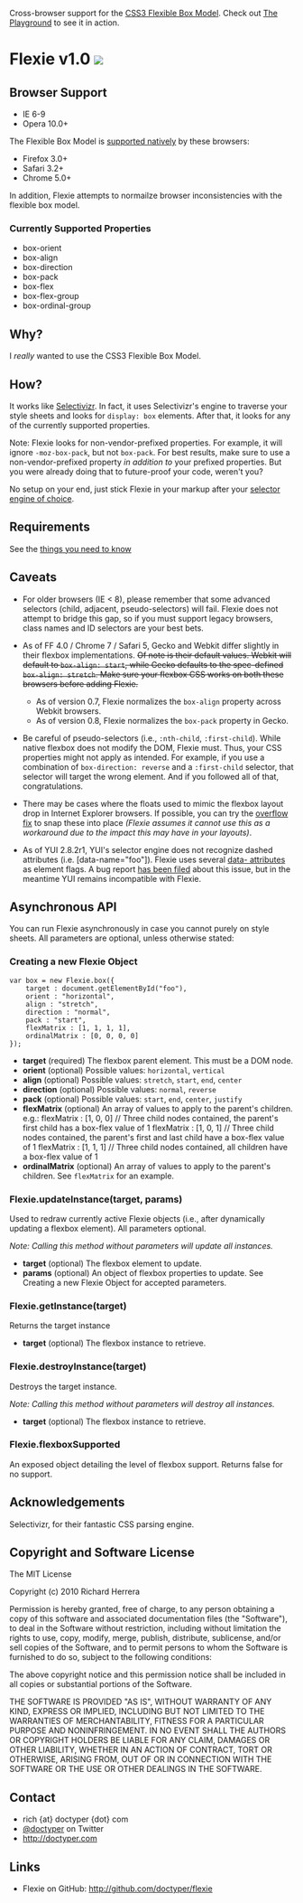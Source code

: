 Cross-browser support for the [CSS3 Flexible Box Model](http://www.w3.org/TR/css3-flexbox/). Check out [The Playground](http://flexiejs.com/playground/) to see it in action.
# Flexie v1.0 [![](http://stillmaintained.com/doctyper/flexie.png)](http://stillmaintained.com/doctyper/flexie)

## Browser Support
* IE 6-9
* Opera 10.0+

The Flexible Box Model is [supported natively](http://www.caniuse.com/#feat=flexbox) by these browsers:

* Firefox 3.0+
* Safari 3.2+
* Chrome 5.0+

In addition, Flexie attempts to normailze browser inconsistencies with the flexible box model.

### Currently Supported Properties
* box-orient
* box-align
* box-direction
* box-pack
* box-flex
* box-flex-group
* box-ordinal-group

## Why?
I *really* wanted to use the CSS3 Flexible Box Model.

## How?
It works like [Selectivizr](http://selectivizr.com). In fact, it uses Selectivizr's engine to traverse your style sheets and looks for `display: box` elements. After that, it looks for any of the currently supported properties.

Note: Flexie looks for non-vendor-prefixed properties. For example, it will ignore `-moz-box-pack`, but not `box-pack`. For best results, make sure to use a non-vendor-prefixed property _in addition to_ your prefixed properties. But you were already doing that to future-proof your code, weren't you?

No setup on your end, just stick Flexie in your markup after your [selector engine of choice](http://selectivizr.com/#things).

## Requirements
See the [things you need to know](http://selectivizr.com/#things)

## Caveats
* For older browsers (IE < 8), please remember that some advanced selectors (child, adjacent, pseudo-selectors) will fail. Flexie does not attempt to bridge this gap, so if you must support legacy browsers, class names and ID selectors are your best bets.

* As of FF 4.0 / Chrome 7 / Safari 5, Gecko and Webkit differ slightly in their flexbox implementations. <strike>Of note is their default values. Webkit will default to `box-align: start`, while Gecko defaults to the spec-defined `box-align: stretch`. Make sure your flexbox CSS works on both these browsers before adding Flexie.</strike>
	* As of version 0.7, Flexie normalizes the `box-align` property across Webkit browsers.
	* As of version 0.8, Flexie normalizes the `box-pack` property in Gecko.

* Be careful of pseudo-selectors (i.e., `:nth-child`, `:first-child`). While native flexbox does not modify the DOM, Flexie must. Thus, your CSS properties might not apply as intended. For example, if you use a combination of `box-direction: reverse` and a `:first-child` selector, that selector will target the wrong element. And if you followed all of that, congratulations.

* There may be cases where the floats used to mimic the flexbox layout drop in Internet Explorer browsers. If possible, you can try the [overflow fix](http://css-tricks.com/all-about-floats/) to snap these into place _(Flexie assumes it cannot use this as a workaround due to the impact this may have in your layouts)_.

* As of YUI 2.8.2r1, YUI's selector engine does not recognize dashed attributes (i.e. [data-name="foo"]). Flexie uses several [data- attributes](http://ejohn.org/blog/html-5-data-attributes/) as element flags. A bug report [has been filed](http://yuilibrary.com/projects/yui2/ticket/2529254) about this issue, but in the meantime YUI remains incompatible with Flexie.

## Asynchronous API
You can run Flexie asynchronously in case you cannot purely on style sheets. All parameters are optional, unless otherwise stated:

### Creating a new Flexie Object
	var box = new Flexie.box({
		target : document.getElementById("foo"),
		orient : "horizontal",
		align : "stretch",
		direction : "normal",
		pack : "start",
		flexMatrix : [1, 1, 1, 1],
		ordinalMatrix : [0, 0, 0, 0]
	});

*	**target**
	(required) The flexbox parent element. This must be a DOM node.
*	**orient**
	(optional) Possible values: `horizontal`, `vertical`
*	**align**
	(optional) Possible values: `stretch`, `start`, `end`, `center`
*	**direction**
	(optional) Possible values: `normal`, `reverse`
*	**pack**
	(optional) Possible values: `start`, `end`, `center`, `justify`
*	**flexMatrix**
	(optional) An array of values to apply to the parent's children. e.g.:
		flexMatrix : [1, 0, 0] // Three child nodes contained, the parent's first child has a box-flex value of 1
		flexMatrix : [1, 0, 1] // Three child nodes contained, the parent's first and last child have a box-flex value of 1
		flexMatrix : [1, 1, 1] // Three child nodes contained, all children have a box-flex value of 1
*	**ordinalMatrix**
	(optional) An array of values to apply to the parent's children. See `flexMatrix` for an example.

### Flexie.updateInstance(target, params)
Used to redraw currently active Flexie objects (i.e., after dynamically updating a flexbox element). All parameters optional.

_Note: Calling this method without parameters will update all instances._

*	**target**
	(optional) The flexbox element to update.
*	**params**
	(optional) An object of flexbox properties to update. See Creating a new Flexie Object for accepted parameters.

### Flexie.getInstance(target)
Returns the target instance

*	**target**
	(optional) The flexbox instance to retrieve.
	
### Flexie.destroyInstance(target)
Destroys the target instance.

_Note: Calling this method without parameters will destroy all instances._

*	**target**
	(optional) The flexbox instance to retrieve.
	
### Flexie.flexboxSupported
An exposed object detailing the level of flexbox support. Returns false for no support.

## Acknowledgements
Selectivizr, for their fantastic CSS parsing engine.

## Copyright and Software License
The MIT License

Copyright (c) 2010 Richard Herrera

Permission is hereby granted, free of charge, to any person obtaining a copy
of this software and associated documentation files (the "Software"), to deal
in the Software without restriction, including without limitation the rights
to use, copy, modify, merge, publish, distribute, sublicense, and/or sell
copies of the Software, and to permit persons to whom the Software is
furnished to do so, subject to the following conditions:

The above copyright notice and this permission notice shall be included in
all copies or substantial portions of the Software.

THE SOFTWARE IS PROVIDED "AS IS", WITHOUT WARRANTY OF ANY KIND, EXPRESS OR
IMPLIED, INCLUDING BUT NOT LIMITED TO THE WARRANTIES OF MERCHANTABILITY,
FITNESS FOR A PARTICULAR PURPOSE AND NONINFRINGEMENT. IN NO EVENT SHALL THE
AUTHORS OR COPYRIGHT HOLDERS BE LIABLE FOR ANY CLAIM, DAMAGES OR OTHER
LIABILITY, WHETHER IN AN ACTION OF CONTRACT, TORT OR OTHERWISE, ARISING FROM,
OUT OF OR IN CONNECTION WITH THE SOFTWARE OR THE USE OR OTHER DEALINGS IN
THE SOFTWARE.

## Contact
* rich {at} doctyper {dot} com
* [@doctyper](http://twitter.com/doctyper) on Twitter
* <http://doctyper.com>

## Links
* Flexie on GitHub: <http://github.com/doctyper/flexie>
